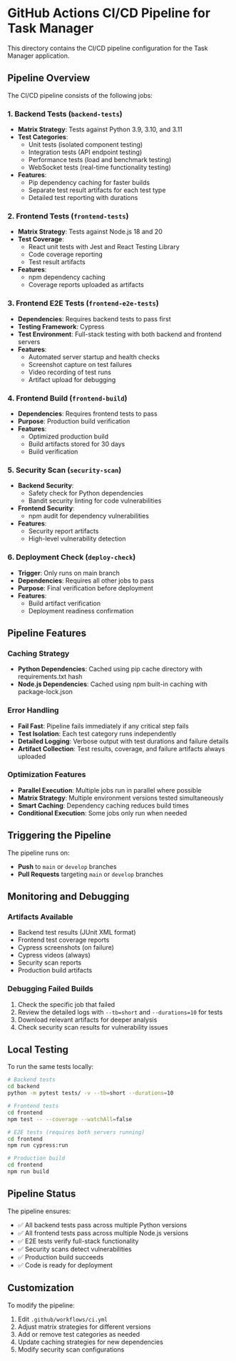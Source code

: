 # GitHub Actions CI/CD Pipeline for Task Manager

This directory contains the CI/CD pipeline configuration for the Task Manager application.

## Pipeline Overview

The CI/CD pipeline consists of the following jobs:

### 1. Backend Tests (`backend-tests`)
- **Matrix Strategy**: Tests against Python 3.9, 3.10, and 3.11
- **Test Categories**:
  - Unit tests (isolated component testing)
  - Integration tests (API endpoint testing)
  - Performance tests (load and benchmark testing)
  - WebSocket tests (real-time functionality testing)
- **Features**:
  - Pip dependency caching for faster builds
  - Separate test result artifacts for each test type
  - Detailed test reporting with durations

### 2. Frontend Tests (`frontend-tests`)
- **Matrix Strategy**: Tests against Node.js 18 and 20
- **Test Coverage**:
  - React unit tests with Jest and React Testing Library
  - Code coverage reporting
  - Test result artifacts
- **Features**:
  - npm dependency caching
  - Coverage reports uploaded as artifacts

### 3. Frontend E2E Tests (`frontend-e2e-tests`)
- **Dependencies**: Requires backend tests to pass first
- **Testing Framework**: Cypress
- **Test Environment**: Full-stack testing with both backend and frontend servers
- **Features**:
  - Automated server startup and health checks
  - Screenshot capture on test failures
  - Video recording of test runs
  - Artifact upload for debugging

### 4. Frontend Build (`frontend-build`)
- **Dependencies**: Requires frontend tests to pass
- **Purpose**: Production build verification
- **Features**:
  - Optimized production build
  - Build artifacts stored for 30 days
  - Build verification

### 5. Security Scan (`security-scan`)
- **Backend Security**:
  - Safety check for Python dependencies
  - Bandit security linting for code vulnerabilities
- **Frontend Security**:
  - npm audit for dependency vulnerabilities
- **Features**:
  - Security report artifacts
  - High-level vulnerability detection

### 6. Deployment Check (`deploy-check`)
- **Trigger**: Only runs on main branch
- **Dependencies**: Requires all other jobs to pass
- **Purpose**: Final verification before deployment
- **Features**:
  - Build artifact verification
  - Deployment readiness confirmation

## Pipeline Features

### Caching Strategy
- **Python Dependencies**: Cached using pip cache directory with requirements.txt hash
- **Node.js Dependencies**: Cached using npm built-in caching with package-lock.json

### Error Handling
- **Fail Fast**: Pipeline fails immediately if any critical step fails
- **Test Isolation**: Each test category runs independently
- **Detailed Logging**: Verbose output with test durations and failure details
- **Artifact Collection**: Test results, coverage, and failure artifacts always uploaded

### Optimization Features
- **Parallel Execution**: Multiple jobs run in parallel where possible
- **Matrix Strategy**: Multiple environment versions tested simultaneously
- **Smart Caching**: Dependency caching reduces build times
- **Conditional Execution**: Some jobs only run when needed

## Triggering the Pipeline

The pipeline runs on:
- **Push** to `main` or `develop` branches
- **Pull Requests** targeting `main` or `develop` branches

## Monitoring and Debugging

### Artifacts Available
- Backend test results (JUnit XML format)
- Frontend test coverage reports
- Cypress screenshots (on failure)
- Cypress videos (always)
- Security scan reports
- Production build artifacts

### Debugging Failed Builds
1. Check the specific job that failed
2. Review the detailed logs with `--tb=short` and `--durations=10` for tests
3. Download relevant artifacts for deeper analysis
4. Check security scan results for vulnerability issues

## Local Testing

To run the same tests locally:

```bash
# Backend tests
cd backend
python -m pytest tests/ -v --tb=short --durations=10

# Frontend tests
cd frontend
npm test -- --coverage --watchAll=false

# E2E tests (requires both servers running)
cd frontend
npm run cypress:run

# Production build
cd frontend
npm run build
```

## Pipeline Status

The pipeline ensures:
- ✅ All backend tests pass across multiple Python versions
- ✅ All frontend tests pass across multiple Node.js versions
- ✅ E2E tests verify full-stack functionality
- ✅ Security scans detect vulnerabilities
- ✅ Production build succeeds
- ✅ Code is ready for deployment

## Customization

To modify the pipeline:
1. Edit `.github/workflows/ci.yml`
2. Adjust matrix strategies for different versions
3. Add or remove test categories as needed
4. Update caching strategies for new dependencies
5. Modify security scan configurations